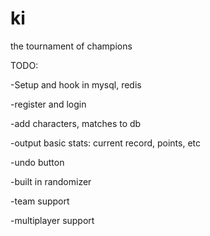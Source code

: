 ki
==

the tournament of champions

TODO: 

-Setup and hook in mysql, redis

-register and login

-add characters, matches to db

-output basic stats: current record, points, etc

-undo button

-built in randomizer

-team support

-multiplayer support

